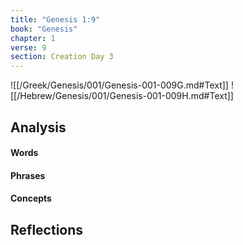 ```yaml
---
title: "Genesis 1:9"
book: "Genesis"
chapter: 1
verse: 9
section: Creation Day 3
---
```

![[/Greek/Genesis/001/Genesis-001-009G.md#Text]]
![[/Hebrew/Genesis/001/Genesis-001-009H.md#Text]]

## Analysis

#### Words

#### Phrases

#### Concepts

## Reflections
